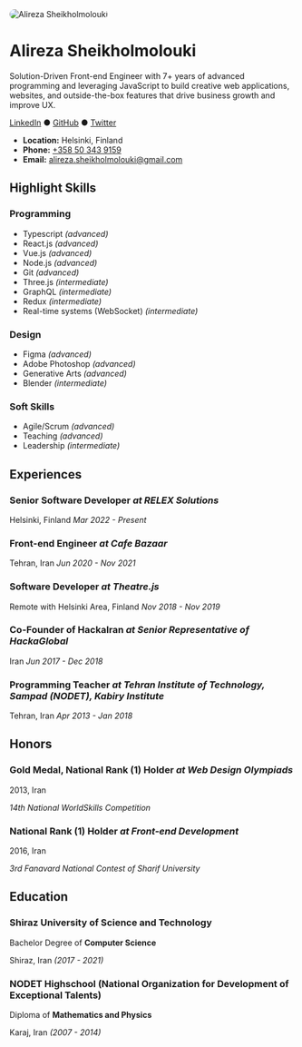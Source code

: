 
<img src="https://www.gravatar.com/avatar/22a507f597893da182db3e0913f8abbb?s=200" alt="Alireza Sheikholmolouki" style="border-radius: 10px;" />

# Alireza Sheikholmolouki

Solution-Driven Front-end Engineer with 7+ years of advanced programming and leveraging JavaScript to build creative web applications, websites, and outside-the-box features that drive business growth and improve UX.

<p align="left">
    <a href="https://linkedin.com/in/alireza-sheikholmolouki/" target="_new">LinkedIn</a> ●
    <a href="https://github.com/Alireza29675" target="_new">GitHub</a> ●
    <a href="https://twitter.com/Alireza29675" target="_new">Twitter</a>
</p>

- **Location:** Helsinki, Finland
- **Phone:** [+358 50 343 9159](tel:+358503439159)
- **Email:** [alireza.sheikholmolouki@gmail.com](mailto:alireza.sheikholmolouki@gmail.com)

## Highlight Skills

### Programming
- Typescript _(advanced)_
- React.js _(advanced)_
- Vue.js _(advanced)_
- Node.js _(advanced)_
- Git _(advanced)_
- Three.js _(intermediate)_
- GraphQL _(intermediate)_
- Redux _(intermediate)_
- Real-time systems (WebSocket) _(intermediate)_

### Design
- Figma _(advanced)_
- Adobe Photoshop _(advanced)_
- Generative Arts _(advanced)_
- Blender _(intermediate)_

### Soft Skills
- Agile/Scrum _(advanced)_
- Teaching _(advanced)_
- Leadership _(intermediate)_

## Experiences

### Senior Software Developer _at RELEX Solutions_
Helsinki, Finland
_Mar 2022 - Present_


### Front-end Engineer _at Cafe Bazaar_
Tehran, Iran
_Jun 2020 - Nov 2021_


### Software Developer _at Theatre.js_
Remote with Helsinki Area, Finland
_Nov 2018 - Nov 2019_


### Co-Founder of HackaIran _at Senior Representative of HackaGlobal_
Iran
_Jun 2017 - Dec 2018_


### Programming Teacher _at Tehran Institute of Technology, Sampad (NODET), Kabiry Institute_
Tehran, Iran
_Apr 2013 - Jan 2018_


## Honors

### Gold Medal, National Rank (1) Holder _at Web Design Olympiads_
2013, Iran

_14th National WorldSkills Competition_

### National Rank (1) Holder _at Front-end Development_
2016, Iran

_3rd Fanavard National Contest of Sharif University_

## Education

### Shiraz University of Science and Technology

Bachelor Degree of **Computer Science**

Shiraz, Iran _(2017 - 2021)_

### NODET Highschool (National Organization for Development of Exceptional Talents)

Diploma of **Mathematics and Physics**

Karaj, Iran _(2007 - 2014)_

